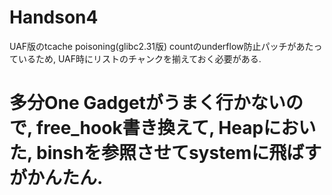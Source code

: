 # Handson4
UAF版のtcache poisoning(glibc2.31版)
countのunderflow防止パッチがあたっているため, UAF時にリストのチャンクを揃えておく必要がある. 

# 多分One Gadgetがうまく行かないので, free_hook書き換えて, Heapにおいた, binshを参照させてsystemに飛ばすがかんたん. 
